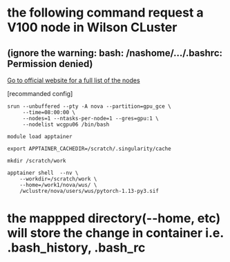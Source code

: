 # the following command request a V100 node in Wilson CLuster 
## (ignore the warning: bash: /nashome/.../.bashrc: Permission denied)

[Go to official website for a full list of the nodes](https://computing.fnal.gov/wilsoncluster/hardware/)

[recommanded config]
```
srun --unbuffered --pty -A nova --partition=gpu_gce \
     --time=08:00:00 \
     --nodes=1 --ntasks-per-node=1 --gres=gpu:1 \
     --nodelist wcgpu06 /bin/bash

module load apptainer

export APPTAINER_CACHEDIR=/scratch/.singularity/cache

mkdir /scratch/work

apptainer shell  --nv \
    --workdir=/scratch/work \
    --home=/work1/nova/wus/ \
    /wclustre/nova/users/wus/pytorch-1.13-py3.sif
```

# the mappped directory(--home, etc) will store the change in container i.e. .bash_history, .bash_rc 

